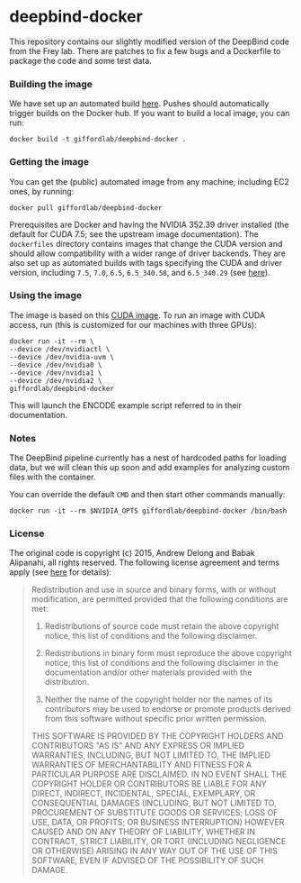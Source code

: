 deepbind-docker
==============

This repository contains our slightly modified version of the
DeepBind code from the Frey lab.  There are patches to fix a few bugs
and a Dockerfile to package the code and some test data.

### Building the image

We have set up an automated build
[here](https://hub.docker.com/r/giffordlab/deepbind-docker/).  Pushes
should automatically trigger builds on the Docker hub.  If you want to
build a local image, you can run:

    docker build -t giffordlab/deepbind-docker .

### Getting the image

You can get the (public) automated image from any machine, including
EC2 ones, by running:

    docker pull giffordlab/deepbind-docker

Prerequisites are Docker and having the NVIDIA 352.39 driver installed
(the default for CUDA 7.5; see the upstream image documentation).  The
`dockerfiles` directory contains images that change the CUDA version
and should allow compatibility with a wider range of driver backends.
They are also set up as automated builds with tags specifying the CUDA
and driver version, including `7.5`, `7.0`, `6.5`, `6.5_340.58`, and
`6.5_340.29` (see
[here](https://hub.docker.com/r/giffordlab/deepbind-docker/tags/)).

### Using the image

The image is based on this [CUDA
image](https://github.com/Kaixhin/dockerfiles/tree/master/cuda/cuda_v6.5).
To run an image with CUDA access, run (this is customized for our
machines with three GPUs):

    docker run -it --rm \
    --device /dev/nvidiactl \
    --device /dev/nvidia-uvm \
    --device /dev/nvidia0 \
    --device /dev/nvidia1 \
    --device /dev/nvidia2 \
    giffordlab/deepbind-docker

This will launch the ENCODE example script referred to in their documentation.

### Notes

The DeepBind pipeline currently has a nest of hardcoded paths for
loading data, but we will clean this up soon and add examples for
analyzing custom files with the container.

You can override the default `CMD` and then start other commands
manually:

    docker run -it --rm $NVIDIA_OPTS giffordlab/deepbind-docker /bin/bash

### License

The original code is copyright (c) 2015, Andrew Delong and Babak
Alipanahi, all rights reserved.  The following license agreement and
terms apply (see
[here](https://github.com/gifford-lab/deepbind-docker/blob/master/README.TXT)
for details):

 > Redistribution and use in source and binary forms, with or without
 > modification, are permitted provided that the following conditions
 > are met:
 >
 > 1. Redistributions of source code must retain the above copyright
 > notice, this list of conditions and the following disclaimer.
 >
 > 2. Redistributions in binary form must reproduce the above
 > copyright notice, this list of conditions and the following
 > disclaimer in the documentation and/or other materials provided
 > with the distribution.
 >
 > 3. Neither the name of the copyright holder nor the names of its
 > contributors may be used to endorse or promote products derived
 > from this software without specific prior written permission.
 >
 > THIS SOFTWARE IS PROVIDED BY THE COPYRIGHT HOLDERS AND CONTRIBUTORS
 > "AS IS" AND ANY EXPRESS OR IMPLIED WARRANTIES, INCLUDING, BUT NOT
 > LIMITED TO, THE IMPLIED WARRANTIES OF MERCHANTABILITY AND FITNESS
 > FOR A PARTICULAR PURPOSE ARE DISCLAIMED. IN NO EVENT SHALL THE
 > COPYRIGHT HOLDER OR CONTRIBUTORS BE LIABLE FOR ANY DIRECT,
 > INDIRECT, INCIDENTAL, SPECIAL, EXEMPLARY, OR CONSEQUENTIAL DAMAGES
 > (INCLUDING, BUT NOT LIMITED TO, PROCUREMENT OF SUBSTITUTE GOODS OR
 > SERVICES; LOSS OF USE, DATA, OR PROFITS; OR BUSINESS INTERRUPTION)
 > HOWEVER CAUSED AND ON ANY THEORY OF LIABILITY, WHETHER IN CONTRACT,
 > STRICT LIABILITY, OR TORT (INCLUDING NEGLIGENCE OR OTHERWISE)
 > ARISING IN ANY WAY OUT OF THE USE OF THIS SOFTWARE, EVEN IF ADVISED
 > OF THE POSSIBILITY OF SUCH DAMAGE.
